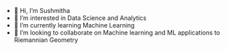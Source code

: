 - 👋 Hi, I’m Sushmitha
- 👀 I’m interested in Data Science and Analytics
- 🌱 I’m currently learning Machine Learning
- 💞️ I’m looking to collaborate on Machine learning and ML applications to Riemannian Geometry

<!---
S-Ganesh980/S-Ganesh980 is a ✨ special ✨ repository because its `README.md` (this file) appears on your GitHub profile.
You can click the Preview link to take a look at your changes.
--->
